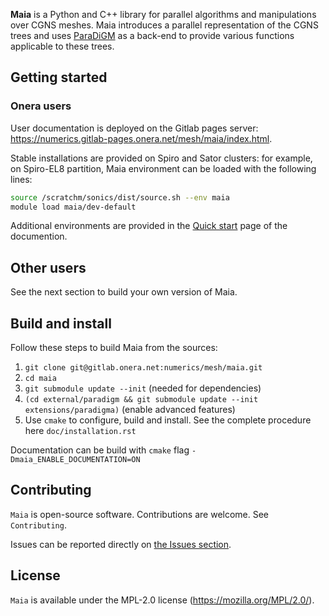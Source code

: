 **Maia** is a Python and C++ library for parallel algorithms and manipulations over CGNS meshes. Maia introduces a parallel representation of the CGNS trees and uses [ParaDiGM](https://gitlab.onera.net/numerics/mesh/paradigm/) as a back-end to provide various functions applicable to these trees.

## Getting started ##

### Onera users 
User documentation is deployed on the Gitlab pages server: https://numerics.gitlab-pages.onera.net/mesh/maia/index.html.

Stable installations are provided on Spiro and Sator clusters: for example, on Spiro-EL8 partition, Maia environment can be loaded with the following lines:

```bash
source /scratchm/sonics/dist/source.sh --env maia
module load maia/dev-default
```

Additional environments are provided in the [Quick start](https://numerics.gitlab-pages.onera.net/mesh/maia/quick_start.html) page of the documention.

## Other users 

See the next section to build your own version of Maia.

## Build and install ##

Follow these steps to build Maia from the sources:

1. `git clone git@gitlab.onera.net:numerics/mesh/maia.git`
2. `cd maia`
3. `git submodule update --init` (needed for dependencies)
4. `(cd external/paradigm && git submodule update --init extensions/paradigma)` (enable advanced features)
5. Use `cmake` to configure, build and install. See the complete procedure here `doc/installation.rst`

Documentation can be build with `cmake` flag `-Dmaia_ENABLE_DOCUMENTATION=ON`

## Contributing ##
`Maia` is open-source software. Contributions are welcome. See `Contributing`.

Issues can be reported directly on [the Issues section](https://gitlab.onera.net/numerics/mesh/maia/-/issues).

## License ##
`Maia` is available under the MPL-2.0 license (https://mozilla.org/MPL/2.0/).
